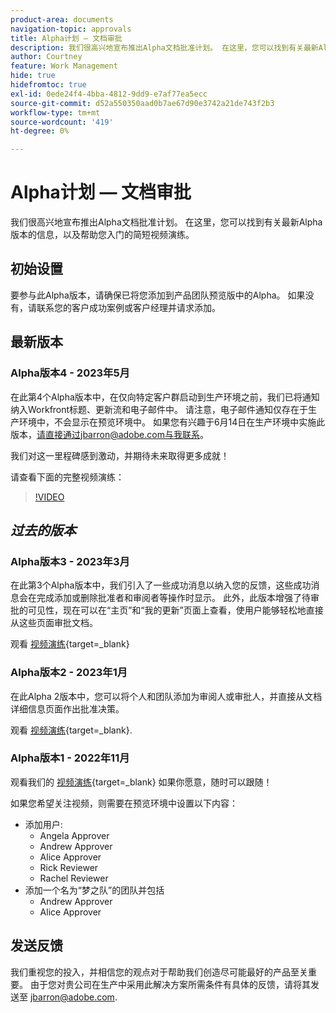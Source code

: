 ```yaml
---
product-area: documents
navigation-topic: approvals
title: Alpha计划 — 文档审批
description: 我们很高兴地宣布推出Alpha文档批准计划。 在这里，您可以找到有关最新Alpha版本的信息，以及帮助您入门的简短视频演练。
author: Courtney
feature: Work Management
hide: true
hidefromtoc: true
exl-id: 0ede24f4-4bba-4812-9dd9-e7af77ea5ecc
source-git-commit: d52a550350aad0b7ae67d90e3742a21de743f2b3
workflow-type: tm+mt
source-wordcount: '419'
ht-degree: 0%

---
```


# Alpha计划 — 文档审批

我们很高兴地宣布推出Alpha文档批准计划。 在这里，您可以找到有关最新Alpha版本的信息，以及帮助您入门的简短视频演练。

## 初始设置

要参与此Alpha版本，请确保已将您添加到产品团队预览版中的Alpha。 如果没有，请联系您的客户成功案例或客户经理并请求添加。

## 最新版本

### Alpha版本4 - 2023年5月

在此第4个Alpha版本中，在仅向特定客户群启动到生产环境之前，我们已将通知纳入Workfront标题、更新流和电子邮件中。 请注意，电子邮件通知仅存在于生产环境中，不会显示在预览环境中。 如果您有兴趣于6月14日在生产环境中实施此版本，请直接通过jbarron@adobe.com与我联系。

我们对这一里程碑感到激动，并期待未来取得更多成就！

请查看下面的完整视频演练：

>[!VIDEO](https://video.tv.adobe.com/v/3420094/)

## _过去的版本_

### Alpha版本3 - 2023年3月

在此第3个Alpha版本中，我们引入了一些成功消息以纳入您的反馈，这些成功消息会在完成添加或删除批准者和审阅者等操作时显示。 此外，此版本增强了待审批的可见性，现在可以在“主页”和“我的更新”页面上查看，使用户能够轻松地直接从这些页面审批文档。

观看 [视频演练](https://video.tv.adobe.com/v/3417854/){target=_blank}

### Alpha版本2 - 2023年1月

在此Alpha 2版本中，您可以将个人和团队添加为审阅人或审批人，并直接从文档详细信息页面作出批准决策。

观看 [视频演练](https://video.tv.adobe.com/v/3413941){target=_blank}.

### Alpha版本1 - 2022年11月

观看我们的 [视频演练](https://video.tv.adobe.com/v/3412837){target=_blank} 如果你愿意，随时可以跟随！

如果您希望关注视频，则需要在预览环境中设置以下内容：

* 添加用户:
   * Angela Approver
   * Andrew Approver
   * Alice Approver
   * Rick Reviewer
   * Rachel Reviewer
* 添加一个名为“梦之队”的团队并包括
   * Andrew Approver
   * Alice Approver

## 发送反馈

我们重视您的投入，并相信您的观点对于帮助我们创造尽可能最好的产品至关重要。 由于您对贵公司在生产中采用此解决方案所需条件有具体的反馈，请将其发送至 [jbarron@adobe.com](mailto:jbarron@adobe.com).
